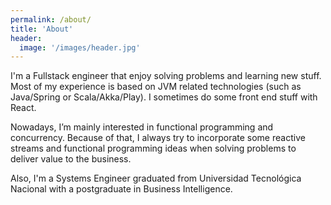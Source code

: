 ```yaml
---
permalink: /about/
title: 'About'
header:
  image: '/images/header.jpg'
---
```


I'm a Fullstack engineer that enjoy solving problems and learning new stuff. Most of my experience is based on JVM related technologies (such as Java/Spring or Scala/Akka/Play). I sometimes do some front end stuff with React.

Nowadays, I’m mainly interested in functional programming and concurrency. Because of that, I always try to incorporate some reactive streams and functional programming ideas when solving problems to deliver value to the business.

Also, I'm a Systems Engineer graduated from Universidad Tecnológica Nacional with a postgraduate in Business Intelligence.